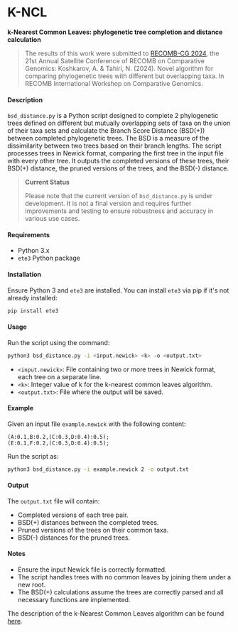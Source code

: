 # K-NCL
**k-Nearest Common Leaves: phylogenetic tree completion and distance calculation**

> The results of this work were submitted to [RECOMB-CG 2024](http://recomb-cg.org/), the 21st Annual Satellite Conference of RECOMB on Comparative Genomics: Koshkarov, A. & Tahiri, N. (2024). Novel algorithm for comparing phylogenetic trees with different but overlapping taxa. In RECOMB International Workshop on Comparative Genomics.

#### Description
`bsd_distance.py` is a Python script designed to complete 2 phylogenetic trees defined on different but mutually overlapping sets of taxa on the union of their taxa sets and calculate the Branch Score Distance (BSD(+)) between completed phylogenetic trees. The BSD is a measure of the dissimilarity between two trees based on their branch lengths. The script processes trees in Newick format, comparing the first tree in the input file with every other tree. It outputs the completed versions of these trees, their BSD(+) distance, the pruned versions of the trees, and the BSD(-) distance.

>**Current Status**
>
>Please note that the current version of `bsd_distance.py` is under development. It is not a final version and requires further improvements and testing to ensure robustness and accuracy in various use cases.

#### Requirements
- Python 3.x
- `ete3` Python package

#### Installation
Ensure Python 3 and `ete3` are installed. You can install `ete3` via pip if it's not already installed:
```bash
pip install ete3
```

#### Usage
Run the script using the command:
```bash
python3 bsd_distance.py -i <input.newick> <k> -o <output.txt>
```
- `<input.newick>`: File containing two or more trees in Newick format, each tree on a separate line.
- `<k>`: Integer value of k for the k-nearest common leaves algorithm.
- `<output.txt>`: File where the output will be saved.

#### Example
Given an input file `example.newick` with the following content:
```
(A:0.1,B:0.2,(C:0.3,D:0.4):0.5);
(E:0.1,F:0.2,(C:0.3,D:0.4):0.5);
```
Run the script as:
```bash
python3 bsd_distance.py -i example.newick 2 -o output.txt
```

#### Output
The `output.txt` file will contain:
- Completed versions of each tree pair.
- BSD(+) distances between the completed trees.
- Pruned versions of the trees on their common taxa.
- BSD(-) distances for the pruned trees.

#### Notes
- Ensure the input Newick file is correctly formatted.
- The script handles trees with no common leaves by joining them under a new root.
- The BSD(+) calculations assume the trees are correctly parsed and all necessary functions are implemented.

The description of the k-Nearest Common Leaves algorithm can be found [here](https://github.com/tahiri-lab/KNCL/blob/main/algorithm.md).

